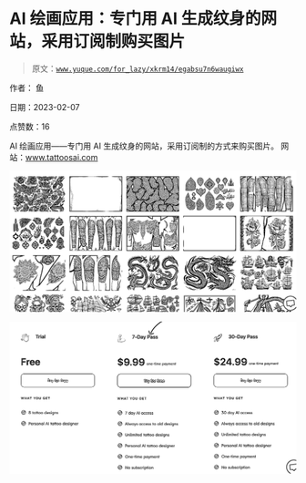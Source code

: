 # AI 绘画应用：专门用 AI 生成纹身的网站，采用订阅制购买图片

> 原文：[`www.yuque.com/for_lazy/xkrm14/egabsu7n6waugiwx`](https://www.yuque.com/for_lazy/xkrm14/egabsu7n6waugiwx)

作者： 鱼

日期：2023-02-07

点赞数：16

AI 绘画应用——专门用 AI 生成纹身的网站，采用订阅制的方式来购买图片。 网站：www.tattoosai.com

![](img/761ccb322529ba05334f79db0d574206.png)  

![](img/c91f60b850626b3c5c4233ac59fc7411.png)  



